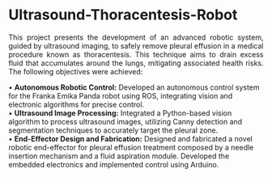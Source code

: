 # Ultrasound-Thoracentesis-Robot
<div style="text-align: justify;">
This project presents the development of an advanced robotic system, guided by ultrasound imaging, to safely remove pleural effusion in a medical procedure known as thoracentesis. This technique aims to drain excess fluid that accumulates around the lungs, mitigating associated health risks. The following objectives were achieved:
</div>

• **Autonomous Robotic Control:** Developed an autonomous control system for the Franka Emika Panda robot using ROS, integrating vision and electronic algorithms for precise control.  
• **Ultrasound Image Processing:** Integrated a Python-based vision algorithm to process ultrasound images, utilizing Canny detection and segmentation techniques to accurately target the pleural zone.  
• **End-Effector Design and Fabrication:** Designed and fabricated a novel robotic end-effector for pleural effusion treatment composed by a needle insertion mechanism and a fluid aspiration module. Developed the embedded electronics and implemented control using Arduino.  
